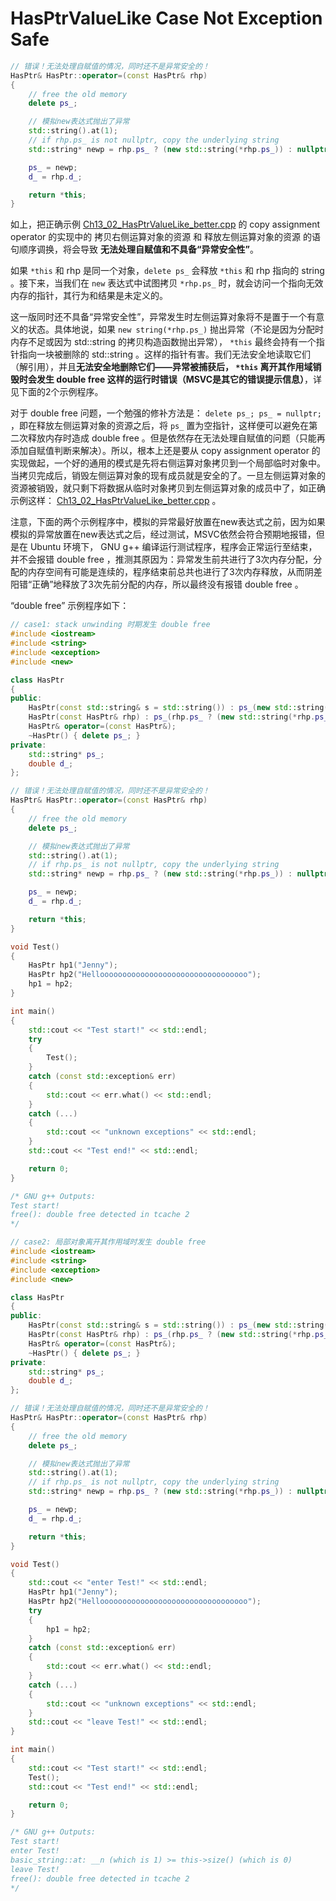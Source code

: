 # HasPtrValueLike Case Not Exception Safe



```cpp
// 错误！无法处理自赋值的情况，同时还不是异常安全的！
HasPtr& HasPtr::operator=(const HasPtr& rhp)
{
	// free the old memory
	delete ps_;

	// 模拟new表达式抛出了异常
	std::string().at(1);
	// if rhp.ps_ is not nullptr, copy the underlying string
	std::string* newp = rhp.ps_ ? (new std::string(*rhp.ps_)) : nullptr;

	ps_ = newp;
	d_ = rhp.d_;

	return *this;
}
```

如上，把正确示例 [Ch13_02_HasPtrValueLike_better.cpp](./Ch13_02_HasPtrValueLike_better.cpp) 的 copy assignment operator 的实现中的 拷贝右侧运算对象的资源 和 释放左侧运算对象的资源 的语句顺序调换，将会导致 **无法处理自赋值和不具备“异常安全性”**。

如果 `*this` 和 rhp 是同一个对象，`delete ps_` 会释放 `*this` 和 rhp 指向的 string 。接下来，当我们在 `new` 表达式中试图拷贝 `*rhp.ps_` 时，就会访问一个指向无效内存的指针，其行为和结果是未定义的。

这一版同时还不具备“异常安全性”，异常发生时左侧运算对象将不是置于一个有意义的状态。具体地说，如果 `new string(*rhp.ps_)` 抛出异常（不论是因为分配时内存不足或因为 std::string 的拷贝构造函数抛出异常）， `*this` 最终会持有一个指针指向一块被删除的 std::string 。这样的指针有害。我们无法安全地读取它们（解引用），并且**无法安全地删除它们——异常被捕获后， `*this` 离开其作用域销毁时会发生 double free 这样的运行时错误（MSVC是其它的错误提示信息）**，详见下面的2个示例程序。

对于 double free 问题，一个勉强的修补方法是： `delete ps_; ps_ = nullptr;` ，即在释放左侧运算对象的资源之后，将 `ps_` 置为空指针，这样便可以避免在第二次释放内存时造成 double free 。但是依然存在无法处理自赋值的问题（只能再添加自赋值判断来解决）。所以，根本上还是要从 copy assignment operator 的实现做起，一个好的通用的模式是先将右侧运算对象拷贝到一个局部临时对象中。当拷贝完成后，销毁左侧运算对象的现有成员就是安全的了。一旦左侧运算对象的资源被销毁，就只剩下将数据从临时对象拷贝到左侧运算对象的成员中了，如正确示例这样： [Ch13_02_HasPtrValueLike_better.cpp](./Ch13_02_HasPtrValueLike_better.cpp) 。

注意，下面的两个示例程序中，模拟的异常最好放置在new表达式之前，因为如果模拟的异常放置在new表达式之后，经过测试，MSVC依然会符合预期地报错，但是在 Ubuntu 环境下， GNU g++ 编译运行测试程序，程序会正常运行至结束，并不会报错 double free ，推测其原因为：异常发生前共进行了3次内存分配，分配的内存空间有可能是连续的，程序结束前总共也进行了3次内存释放，从而阴差阳错“正确”地释放了3次先前分配的内存，所以最终没有报错 double free 。

“double free” 示例程序如下：

```cpp
// case1: stack unwinding 时期发生 double free 
#include <iostream>
#include <string>
#include <exception>
#include <new>

class HasPtr
{
public:
	HasPtr(const std::string& s = std::string()) : ps_(new std::string(s)), d_(3.14) {  }
	HasPtr(const HasPtr& rhp) : ps_(rhp.ps_ ? (new std::string(*rhp.ps_)) : nullptr), d_(rhp.d_) {  }
	HasPtr& operator=(const HasPtr&);
	~HasPtr() { delete ps_; }
private:
	std::string* ps_;
	double d_;
};

// 错误！无法处理自赋值的情况，同时还不是异常安全的！
HasPtr& HasPtr::operator=(const HasPtr& rhp)
{
	// free the old memory
	delete ps_;

	// 模拟new表达式抛出了异常
	std::string().at(1);
	// if rhp.ps_ is not nullptr, copy the underlying string
	std::string* newp = rhp.ps_ ? (new std::string(*rhp.ps_)) : nullptr;

	ps_ = newp;
	d_ = rhp.d_;

	return *this;
}

void Test()
{
	HasPtr hp1("Jenny");
	HasPtr hp2("Hellooooooooooooooooooooooooooooooooo");
	hp1 = hp2;
}

int main()
{
	std::cout << "Test start!" << std::endl;
	try
	{
		Test();
	}
	catch (const std::exception& err)
	{
		std::cout << err.what() << std::endl;
	}
	catch (...)
	{
		std::cout << "unknown exceptions" << std::endl;
	}
	std::cout << "Test end!" << std::endl;

	return 0;
}

/* GNU g++ Outputs:
Test start!
free(): double free detected in tcache 2
*/

```



```cpp
// case2: 局部对象离开其作用域时发生 double free 
#include <iostream>
#include <string>
#include <exception>
#include <new>

class HasPtr
{
public:
	HasPtr(const std::string& s = std::string()) : ps_(new std::string(s)), d_(3.14) {  }
	HasPtr(const HasPtr& rhp) : ps_(rhp.ps_ ? (new std::string(*rhp.ps_)) : nullptr), d_(rhp.d_) {  }
	HasPtr& operator=(const HasPtr&);
	~HasPtr() { delete ps_; }
private:
	std::string* ps_;
	double d_;
};

// 错误！无法处理自赋值的情况，同时还不是异常安全的！
HasPtr& HasPtr::operator=(const HasPtr& rhp)
{
	// free the old memory
	delete ps_;

	// 模拟new表达式抛出了异常
	std::string().at(1);
	// if rhp.ps_ is not nullptr, copy the underlying string
	std::string* newp = rhp.ps_ ? (new std::string(*rhp.ps_)) : nullptr;

	ps_ = newp;
	d_ = rhp.d_;

	return *this;
}

void Test()
{
	std::cout << "enter Test!" << std::endl;
	HasPtr hp1("Jenny");
	HasPtr hp2("Hellooooooooooooooooooooooooooooooooo");
	try
	{
		hp1 = hp2;
	}
	catch (const std::exception& err)
	{
		std::cout << err.what() << std::endl;
	}
	catch (...)
	{
		std::cout << "unknown exceptions" << std::endl;
	}
	std::cout << "leave Test!" << std::endl;
}

int main()
{
	std::cout << "Test start!" << std::endl;
	Test();
	std::cout << "Test end!" << std::endl;

	return 0;
}

/* GNU g++ Outputs:
Test start!
enter Test!
basic_string::at: __n (which is 1) >= this->size() (which is 0)
leave Test!
free(): double free detected in tcache 2
*/

```

